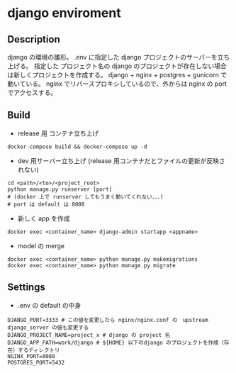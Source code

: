 # django enviroment

## Description
django の環境の雛形。
.env に指定した django プロジェクトのサーバーを立ち上げる。
指定した プロジェクト名の django のプロジェクトが存在しない場合は新しくプロジェクトを作成する。
django + nginx + postgres + gunicorn で動いている。
nginx でリバースプロキシしているので、外からは nginx の port でアクセスする。

## Build

- release 用 コンテナ立ち上げ
```shell
docker-compose build && docker-compose up -d
```

- dev 用サーバー立ち上げ 
(release 用コンテナだとファイルの更新が反映されない)
```shell
cd <path>/<to>/<project_root>
python manage.py runserver [port]
# (docker 上で runserver してもうまく動いてくれない、、、)
# port は default は 8000
```

- 新しく app を作成
```shell
docker exec <container_name> django-admin startapp <appname>
```
- model の merge
```shell
docker exec <container_name> python manage.py makemigrations
docker exec <container_name> python manage.py migrate
```

## Settings

- .env の default の中身
```shell
DJANGO_PORT=3333 # この値を変更したら nginx/nginx.conf の　upstream django_server の値も変更する
DJANGO_PROJECT_NAME=project_x # django の project 名
DJANGO_APP_PATH=work/django # ${HOME} 以下のdjango のプロジェクトを作成（存在）するディレクトリ
NGINX_PORT=8080
POSTGRES_PORT=5432
```
